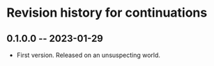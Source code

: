 # Revision history for continuations

## 0.1.0.0 -- 2023-01-29

* First version. Released on an unsuspecting world.
